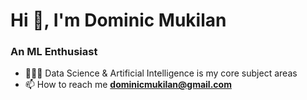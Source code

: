 <h1 align="left">Hi 👋, I'm Dominic Mukilan</h1>
<h3 align="left">An ML Enthusiast</h3>

- 🧑🏼‍💻 Data Science & Artificial Intelligence is my core subject areas
- 📫 How to reach me **dominicmukilan@gmail.com**

<p align="left">
</p>
